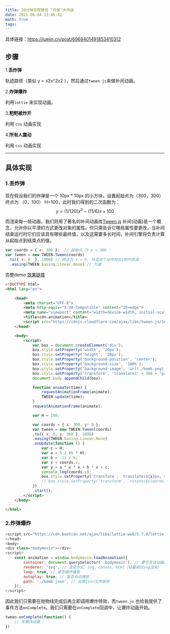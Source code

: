 ```yaml
---
title: 10分钟实现微信 "炸屎"大作战
date: 2021-06-04 13:46:42
math: true
tags:
---
```


具体链接：<https://juejin.cn/post/6969401491853410312>

## 步骤

1.**丢炸弹**

轨迹路径（类似 y = x2x^2x2 ），然后通过`tween.js`来做补间动画。

<!-- more -->

2.**炸弹爆炸**

利用`lottie` 来实现动画。

3.**粑粑被炸开**

利用 `css` 动画实现

4.**所有人震动**

利用 `css` 动画实现

------

## 具体实现

### 1.丢炸弹

现在假设我们的炸弹是一个 10px * 10px 的小方块，设置起始点为（300，300）终点为 （0，100） H=100，此时我们得到的二次函数为：
$$
y=(1/120)x^2-(11/6)x+100
$$

而渲染每一帧动画，我们则用了著名的补间动画库[Tween.js](http://tweenjs.github.io/tween.js) 补间(动画)是一个概念，允许你以平滑的方式更改对象的属性。你只需告诉它哪些属性要更改，当补间结束运行时它们应该具有哪些最终值，以及这需要多长时间，补间引擎将负责计算从起始点到结束点的值。

```js
var coords = { x: 300 };  // 起始点 为 x = 300
var tween = new TWEEN.Tween(coords)
 .to({ x: 0  }, 1000) // 终点为 x = 0, 并且这个动作将在1秒内完成
  .easing(TWEEN.Easing.Linear.None) // 匀速

```

完整demo   [效果链接](/demo)

```html
<!DOCTYPE html>
<html lang="en">

    <head>
        <meta charset="UTF-8">
        <meta http-equiv="X-UA-Compatible" content="IE=edge">
        <meta name="viewport" content="width=device-width, initial-scale=1.0">
        <title>cdn-animation</title>
        <script src="https://cdnjs.cloudflare.com/ajax/libs/tween.js/16.7.0/Tween.js"></script>
    </head>

    <body>
        <script>
            var box = document.createElement('div');
            box.style.setProperty('width', '20px');
            box.style.setProperty('height', '20px');
            box.style.setProperty('background-position', 'center');
            box.style.setProperty('background-size', '100%');
            box.style.setProperty('background-image', 'url(./bomb.png)');
            box.style.setProperty('transform', 'translate(' + 300 + 'px, ' + 300 + 'px)');
            document.body.appendChild(box);

            function animate(time) {
                requestAnimationFrame(animate);
                TWEEN.update(time);
            }
            requestAnimationFrame(animate);

            var H = 100;

            var coords = { x: 300, y: 0 };
            var tween = new TWEEN.Tween(coords)
            .to({ x: 0, y: 360 }, 1000)
            .easing(TWEEN.Easing.Linear.None)
            .onUpdate(function () {
                var c = H;
                var a = 5 / (6 * H);
                var b = -11 / 6;
                var x = coords.x;
                var y = a * x * x + b * x + c;
                console.log(coords.y);
                box.style.setProperty('transform', `translate(${x}px, ${y}px) rotate(${coords.y}deg)`);
                // box.style.setProperty('transform', `rotate(${coords.y}deg)`);
            })
            .start();
        </script>
    </body>

</html>
```

### 2.炸弹爆炸

```js
<script src="https://cdn.bootcdn.net/ajax/libs/lottie-web/5.7.8/lottie.min.js"></script>
</head>
<body>
<div class="bodymovin"></div>
<script>
    const animation = window.bodymovin.loadAnimation({
        container: document.querySelector('.bodymovin'), // 要包含该动画的dom元素
        renderer: 'svg', // 渲染方式，svg、canvas、html（轻量版仅svg渲染）
        loop: true, // 是否循环播放
        autoplay: true, // 是否自动播放
        path: './bomb.json', // 动画json文件路径
    });
</script>
```

因此我们只需要在抛物线完成后再立即调用爆炸特效，而`tween.js` 也给我提供了事件方法`onComplete`。我们只需要在`onComplete`回调中，让爆炸动画开始。

```js
tween.onComplete(function() {  
    // 写爆炸动画
})
```


